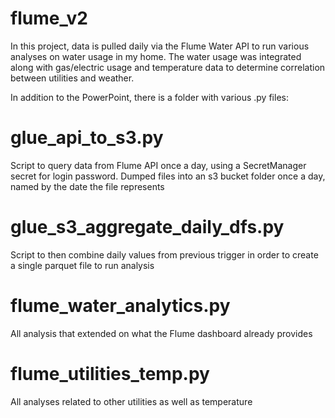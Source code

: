 # flume_v2

In this project, data is pulled daily via the Flume Water API to run various analyses on water usage in my home. The water usage was integrated along with gas/electric usage and temperature data to determine correlation between utilities and weather.

In addition to the PowerPoint, there is a folder with various .py files:

# glue_api_to_s3.py
Script to query data from Flume API once a day, using a SecretManager secret for login password.
Dumped files into an s3 bucket folder once a day, named by the date the file represents

# glue_s3_aggregate_daily_dfs.py
Script to then combine daily values from previous trigger in order to create a single parquet file to run analysis

# flume_water_analytics.py
All analysis that extended on what the Flume dashboard already provides

# flume_utilities_temp.py
All analyses related to other utilities as well as temperature
